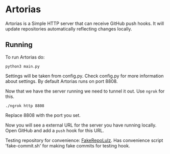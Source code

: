 Artorias
========

Artorias is a Simple HTTP server that can receive GitHub push hooks. It will update repositories automatically reflecting changes locally.

Running
-------
To run Artorias do:

    python3 main.py

Settings will be taken from config.py. Check config.py for more information about settings. By default Artorias runs on port 8808.

Now that we have the server running we need to tunnel it out. Use `ngrok` for this.

    ./ngrok http 8808

Replace 8808 with the port you set.

Now you will see a external URL for the server you have running locally. Open GitHub and add a `push` hook for this URL. 

Testing repository for convenience: [FakeRepoLulz](https://github.com/svineet/FakeRepoLulz). Has convenience script 'fake-commit.sh' for making fake commits for testing hook.
